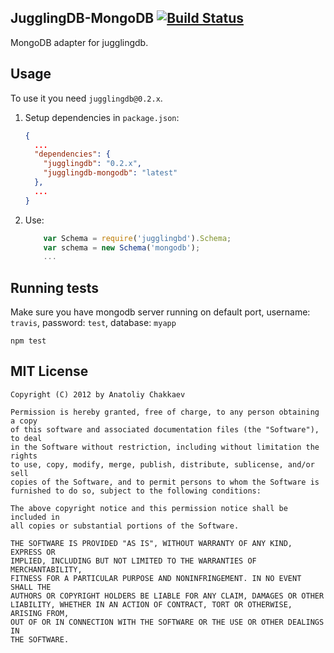 ## JugglingDB-MongoDB [![Build Status](https://travis-ci.org/1602/jugglingdb-mongodb.png)](https://travis-ci.org/1602/jugglingdb-mongodb)

MongoDB adapter for jugglingdb.

## Usage

To use it you need `jugglingdb@0.2.x`.

1. Setup dependencies in `package.json`:

    ```json
    {
      ...
      "dependencies": {
        "jugglingdb": "0.2.x",
        "jugglingdb-mongodb": "latest"
      },
      ...
    }
    ```

2. Use:

    ```javascript
        var Schema = require('jugglingbd').Schema;
        var schema = new Schema('mongodb');
        ...
    ```

## Running tests

Make sure you have mongodb server running on default port, username: `travis`,
password: `test`, database: `myapp`

    npm test

## MIT License

    Copyright (C) 2012 by Anatoliy Chakkaev

    Permission is hereby granted, free of charge, to any person obtaining a copy
    of this software and associated documentation files (the "Software"), to deal
    in the Software without restriction, including without limitation the rights
    to use, copy, modify, merge, publish, distribute, sublicense, and/or sell
    copies of the Software, and to permit persons to whom the Software is
    furnished to do so, subject to the following conditions:

    The above copyright notice and this permission notice shall be included in
    all copies or substantial portions of the Software.

    THE SOFTWARE IS PROVIDED "AS IS", WITHOUT WARRANTY OF ANY KIND, EXPRESS OR
    IMPLIED, INCLUDING BUT NOT LIMITED TO THE WARRANTIES OF MERCHANTABILITY,
    FITNESS FOR A PARTICULAR PURPOSE AND NONINFRINGEMENT. IN NO EVENT SHALL THE
    AUTHORS OR COPYRIGHT HOLDERS BE LIABLE FOR ANY CLAIM, DAMAGES OR OTHER
    LIABILITY, WHETHER IN AN ACTION OF CONTRACT, TORT OR OTHERWISE, ARISING FROM,
    OUT OF OR IN CONNECTION WITH THE SOFTWARE OR THE USE OR OTHER DEALINGS IN
    THE SOFTWARE.

